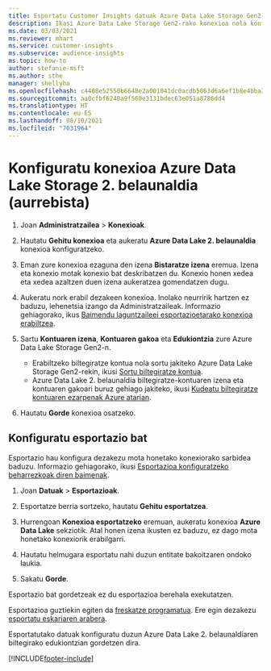 ```yaml
---
title: Esportatu Customer Insights datuak Azure Data Lake Storage Gen2-ra
description: Ikasi Azure Data Lake Storage Gen2-rako konexioa nola konfiguratu.
ms.date: 03/03/2021
ms.reviewer: mhart
ms.service: customer-insights
ms.subservice: audience-insights
ms.topic: how-to
author: stefanie-msft
ms.author: sthe
manager: shellyha
ms.openlocfilehash: c4408e52550b6648e2a001041dc0acdb5063d6a6ef1b8e4bba3321bf25fefcfc
ms.sourcegitcommit: aa0cfbf6240a9f560e3131bdec63e051a8786dd4
ms.translationtype: HT
ms.contentlocale: eu-ES
ms.lasthandoff: 08/10/2021
ms.locfileid: "7031964"
---
```

# <a name="set-up-the-connection-to-azure-data-lake-storage-gen2-preview"></a>Konfiguratu konexioa Azure Data Lake Storage 2. belaunaldia (aurrebista)

1. Joan **Administratzailea** > **Konexioak**.

1. Hautatu **Gehitu konexioa** eta aukeratu **Azure Data Lake 2. belaunaldia** konexioa konfiguratzeko.

1. Eman zure konexioa ezaguna den izena **Bistaratze izena** eremua. Izena eta konexio motak konexio bat deskribatzen du. Konexio honen xedea eta xedea azaltzen duen izena aukeratzea gomendatzen dugu.

1. Aukeratu nork erabil dezakeen konexioa. Inolako neurririk hartzen ez baduzu, lehenetsia izango da Administratzaileak. Informazio gehiagorako, ikus [Baimendu laguntzaileei esportazioetarako konexioa erabiltzea](connections.md#allow-contributors-to-use-a-connection-for-exports).

1. Sartu **Kontuaren izena**, **Kontuaren gakoa** eta **Edukiontzia** zure Azure Data Lake Storage Gen2-n.
    - Erabiltzeko biltegiratze kontua nola sortu jakiteko Azure Data Lake Storage Gen2-rekin, ikusi [Sortu biltegiratze kontua](/azure/storage/blobs/create-data-lake-storage-account). 
    - Azure Data Lake 2. belaunaldia biltegiratze-kontuaren izena eta kontuaren gakoari buruz gehiago jakiteko, ikusi [Kudeatu biltegiratze kontuaren ezarpenak Azure atarian](/azure/storage/common/storage-account-manage).

1. Hautatu **Gorde** konexioa osatzeko. 

## <a name="configure-an-export"></a>Konfiguratu esportazio bat

Esportazio hau konfigura dezakezu mota honetako konexiorako sarbidea baduzu. Informazio gehiagorako, ikusi [Esportazioa konfiguratzeko beharrezkoak diren baimenak](export-destinations.md#set-up-a-new-export).

1. Joan **Datuak** > **Esportazioak**.

1. Esportatze berria sortzeko, hautatu **Gehitu esportatzea**.

1. Hurrengoan **Konexioa esportatzeko** eremuan, aukeratu konexioa **Azure Data Lake** sekziotik. Atal honen izena ikusten ez baduzu, ez dago mota honetako konexiorik erabilgarri.

1. Hautatu helmugara esportatu nahi duzun entitate bakoitzaren ondoko laukia.

1. Sakatu **Gorde**.

Esportazio bat gordetzeak ez du esportazioa berehala exekutatzen.

Esportazioa guztiekin egiten da [freskatze programatua](system.md#schedule-tab). Ere egin dezakezu [esportatu eskariaren arabera](export-destinations.md#run-exports-on-demand). 

Esportatutako datuak konfiguratu duzun Azure Data Lake 2. belaunaldiaren biltegirako edukiontzian gordetzen dira. 

[!INCLUDE[footer-include](../includes/footer-banner.md)]
